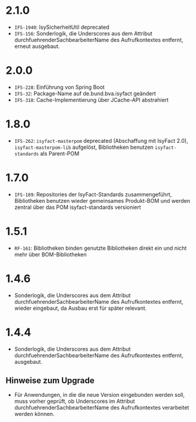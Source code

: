 # 2.1.0
- `IFS-1940`: IsySicherheitUtil deprecated
- `IFS-156`: Sonderlogik, die Underscores aus dem Attribut durchfuehrenderSachbearbeiterName des Aufrufkontextes entfernt, erneut ausgebaut.

# 2.0.0
- `IFS-228`: Einführung von Spring Boot
- `IFS-32`: Package-Name auf de.bund.bva.isyfact geändert
- `IFS-318`: Cache-Implementierung über JCache-API abstrahiert

# 1.8.0
- `IFS-262`: `isyfact-masterpom` deprecated (Abschaffung mit IsyFact 2.0), `isyfact-masterpom-lib` aufgelöst, Bibliotheken benutzen `isyfact-standards` als Parent-POM

# 1.7.0
- `IFS-189`: Repositories der IsyFact-Standards zusammengeführt, Bibliotheken benutzen wieder gemeinsames Produkt-BOM und werden zentral über das POM isyfact-standards versioniert

# 1.5.1
- `RF-161`: Bibliotheken binden genutzte Bibliotheken direkt ein und nicht mehr über BOM-Bibliotheken

# 1.4.6
- Sonderlogik, die Underscores aus dem Attribut durchfuehrenderSachbearbeiterName des Aufrufkontextes entfernt, wieder eingebaut, da Ausbau erst für später relevant.

# 1.4.4
- Sonderlogik, die Underscores aus dem Attribut durchfuehrenderSachbearbeiterName des Aufrufkontextes entfernt, ausgebaut.

## Hinweise zum Upgrade
- Für Anwendungen, in die die neue Version eingebunden werden soll, muss vorher geprüft, ob Underscores im Attribut durchfuehrenderSachbearbeiterName des Aufrufkontextes verarbeitet werden können.
